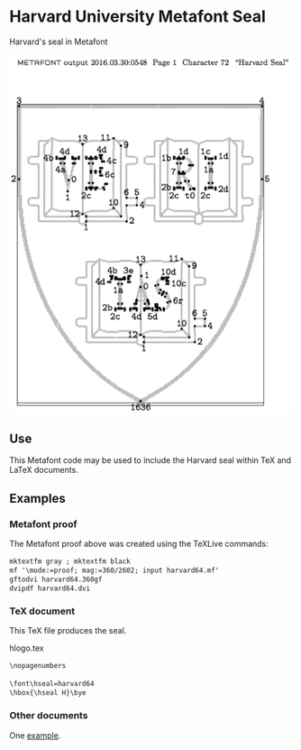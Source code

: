 # Harvard University Metafont Seal
Harvard's seal in Metafont

![Harvard University Metafont Seal](https://github.com/essandess/Harvard-University-Metafont-Seal/blob/master/Harvard%20Seal%20metafont.png)

## Use

This Metafont code may be used to include the Harvard seal within TeX and LaTeX documents.

## Examples

### Metafont proof

The Metafont proof above was created using the TeXLive commands:

```
mktextfm gray ; mktextfm black
mf '\mode:=proof; mag:=360/2602; input harvard64.mf'
gftodvi harvard64.360gf
dvipdf harvard64.dvi
```

### TeX document

This TeX file produces the seal.

hlogo.tex
```
\nopagenumbers

\font\hseal=harvard64
\hbox{\hseal H}\bye
```

### Other documents

One [example](http://arxiv.org/pdf/1305.1886v1).
